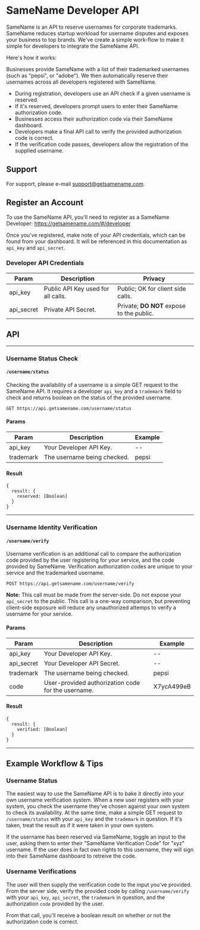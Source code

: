 # SameName Developer API

SameName is an API to reserve usernames for corporate trademarks. SameName reduces startup workload for username disputes and exposes your business to top brands. We've create a simple work-flow to make it simple for developers to integrate the SameName API. 

Here's how it works:

Businesses provide SameName with a list of their trademarked usernames (such as "pepsi", or "adobe"). We then automatically reserve their usernames across all developers registered with SameName.

  - During registration, developers use an API check if a given username is reserved.
  - If it's reserved, developers prompt users to enter their SameName authorization code.
  - Businesses access their authorization code via their SameName dashboard.
  - Developers make a final API call to verify the provided authorization code is correct.
  - If the verification code passes, developers allow the registration of the supplied username.
  
## Support
For support, please e-mail support@getsamename.com.

## Register an Account

To use the SameName API, you'll need to register as a SameName Developer:
https://getsamename.com/#/developer

Once you've registered, make note of your API credentials, which can be found from your dashboard. It will be referenced in this documentation as `api_key` and `api_secret`.

### Developer API Credentials

Param         | Description                             | Privacy
------------- | --------------------------------------- | --------------
api_key       | Public API Key used for all calls.      | Public; OK for client side calls.
api_secret    | Private API Secret.                     | Private; **DO NOT** expose to the public.

## API

----
### Username Status Check
#### `/username/status`

Checking the availability of a username is a simple GET request to the SameName API. It requires a developer `api_key` and a `trademark` field to check and returns boolean on the status of the provided username.

    GET https://api.getsamename.com/username/status
    
#### Params

Param         | Description                             | Example
------------- | --------------------------------------- | --------------
api_key       | Your Developer API Key.                 | --
trademark     | The username being checked.             | pepsi

#### Result

    {
      result: {
        reserved: [Boolean]
      }
    }
    
----
### Username Identity Verification
#### `/username/verify`

Username verification is an additional call to compare the authorization code provided by the user registering for your service, and the code provided by SameName. Verification authorization codes are unique to your service and the trademarked username.

    POST https://api.getsamename.com/username/verify
    
**Note:** This call must be made from the server-side. Do not expose your `api_secret` to the public. This call is a one-way comparison, but preventing client-side exposure will reduce any unauthorized attemps to verify a username for your service.
    
#### Params

Param         | Description                                        | Example
------------- | -------------------------------------------------- | --------------
api_key       | Your Developer API Key.                            | --
api_secret    | Your Developer API Secret.                         | --
trademark     | The username being checked.                        | pepsi
code          | User-provided authorization code for the username. | X7ycA499eB

#### Result

    {
      result: {
        verified: [Boolean]
      }
    }

----
## Example Workflow & Tips

### Username Status

The easiest way to use the SameName API is to bake it directly into your own username verification system. When a new user registers with your system, you check the username they've chosen against your own system to check its availability. At the same time, make a simple GET request to `/username/status` with your `api_key` and the `trademark` in question. If it's taken, treat the result as if it were taken in your own system.

If the username has been reserved via SameName, toggle an input to the user, asking them to enter their "SameName Verification Code" for "xyz" username. If the user does in fact own rights to this username, they will sign into their SameName dashboard to retreive the code.

### Username Verifications

The user will then supply the verification code to the input you've provided. From the server side, verify the provided code by calling `/username/verify` with your `api_key`, `api_secret`, the `trademark` in question, and the authorization `code` provided by the user.

From that call, you'll receive a boolean result on whether or not the authorization code is correct.


